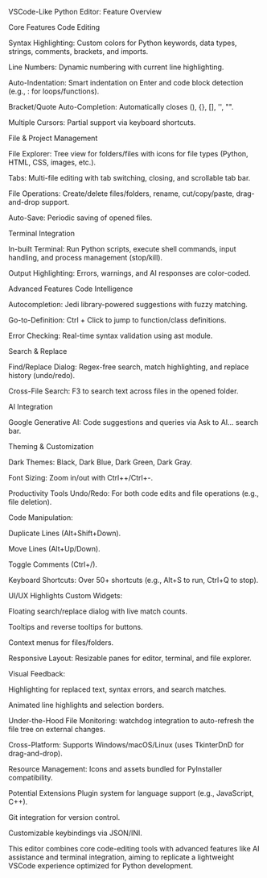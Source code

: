 VSCode-Like Python Editor: Feature Overview

Core Features
Code Editing

Syntax Highlighting: Custom colors for Python keywords, data types, strings, comments, brackets, and imports.

Line Numbers: Dynamic numbering with current line highlighting.

Auto-Indentation: Smart indentation on Enter and code block detection (e.g., : for loops/functions).

Bracket/Quote Auto-Completion: Automatically closes (), {}, [], '', "".

Multiple Cursors: Partial support via keyboard shortcuts.

File & Project Management

File Explorer: Tree view for folders/files with icons for file types (Python, HTML, CSS, images, etc.).

Tabs: Multi-file editing with tab switching, closing, and scrollable tab bar.

File Operations: Create/delete files/folders, rename, cut/copy/paste, drag-and-drop support.

Auto-Save: Periodic saving of opened files.

Terminal Integration

In-built Terminal: Run Python scripts, execute shell commands, input handling, and process management (stop/kill).

Output Highlighting: Errors, warnings, and AI responses are color-coded.

Advanced Features
Code Intelligence

Autocompletion: Jedi library-powered suggestions with fuzzy matching.

Go-to-Definition: Ctrl + Click to jump to function/class definitions.

Error Checking: Real-time syntax validation using ast module.

Search & Replace

Find/Replace Dialog: Regex-free search, match highlighting, and replace history (undo/redo).

Cross-File Search: F3 to search text across files in the opened folder.

AI Integration

Google Generative AI: Code suggestions and queries via Ask to AI... search bar.

Theming & Customization

Dark Themes: Black, Dark Blue, Dark Green, Dark Gray.

Font Sizing: Zoom in/out with Ctrl++/Ctrl+-.

Productivity Tools
Undo/Redo: For both code edits and file operations (e.g., file deletion).

Code Manipulation:

Duplicate Lines (Alt+Shift+Down).

Move Lines (Alt+Up/Down).

Toggle Comments (Ctrl+/).

Keyboard Shortcuts: Over 50+ shortcuts (e.g., Alt+S to run, Ctrl+Q to stop).

UI/UX Highlights
Custom Widgets:

Floating search/replace dialog with live match counts.

Tooltips and reverse tooltips for buttons.

Context menus for files/folders.

Responsive Layout: Resizable panes for editor, terminal, and file explorer.

Visual Feedback:

Highlighting for replaced text, syntax errors, and search matches.

Animated line highlights and selection borders.

Under-the-Hood
File Monitoring: watchdog integration to auto-refresh the file tree on external changes.

Cross-Platform: Supports Windows/macOS/Linux (uses TkinterDnD for drag-and-drop).

Resource Management: Icons and assets bundled for PyInstaller compatibility.

Potential Extensions
Plugin system for language support (e.g., JavaScript, C++).

Git integration for version control.

Customizable keybindings via JSON/INI.

This editor combines core code-editing tools with advanced features like AI assistance and terminal integration, aiming to replicate a lightweight VSCode experience optimized for Python development.
